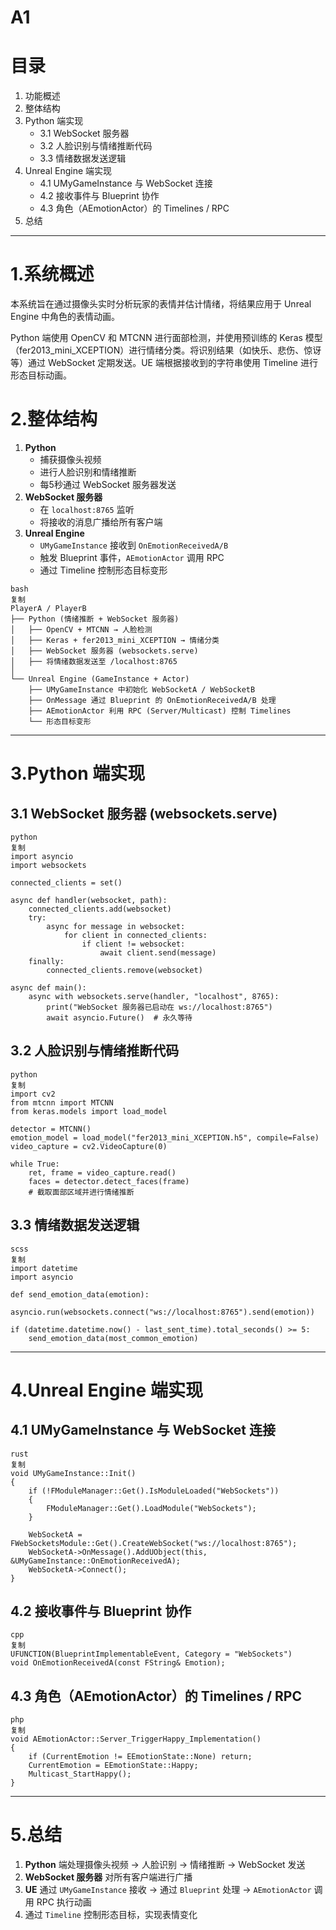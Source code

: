 # A1

# 目录

1. 功能概述
2. 整体结构
3. Python 端实现
    - 3.1 WebSocket 服务器
    - 3.2 人脸识别与情绪推断代码
    - 3.3 情绪数据发送逻辑
4. Unreal Engine 端实现
    - 4.1 UMyGameInstance 与 WebSocket 连接
    - 4.2 接收事件与 Blueprint 协作
    - 4.3 角色（AEmotionActor）的 Timelines / RPC
5. 总结

---

# 1.系统概述

本系统旨在通过摄像头实时分析玩家的表情并估计情绪，将结果应用于 Unreal Engine 中角色的表情动画。

Python 端使用 OpenCV 和 MTCNN 进行面部检测，并使用预训练的 Keras 模型（fer2013_mini_XCEPTION）进行情绪分类。将识别结果（如快乐、悲伤、惊讶等）通过 WebSocket 定期发送。UE 端根据接收到的字符串使用 Timeline 进行形态目标动画。

# 2.整体结构

1. **Python**
    - 捕获摄像头视频
    - 进行人脸识别和情绪推断
    - 每5秒通过 WebSocket 服务器发送
2. **WebSocket 服务器**
    - 在 `localhost:8765` 监听
    - 将接收的消息广播给所有客户端
3. **Unreal Engine**
    - `UMyGameInstance` 接收到 `OnEmotionReceivedA/B`
    - 触发 Blueprint 事件，`AEmotionActor` 调用 RPC
    - 通过 Timeline 控制形态目标变形

```
bash
复制
PlayerA / PlayerB
├── Python (情绪推断 + WebSocket 服务器)
│   ├── OpenCV + MTCNN → 人脸检测
│   ├── Keras + fer2013_mini_XCEPTION → 情绪分类
│   ├── WebSocket 服务器 (websockets.serve)
│   ├── 将情绪数据发送至 /localhost:8765
│
└── Unreal Engine (GameInstance + Actor)
    ├── UMyGameInstance 中初始化 WebSocketA / WebSocketB
    ├── OnMessage 通过 Blueprint 的 OnEmotionReceivedA/B 处理
    ├── AEmotionActor 利用 RPC (Server/Multicast) 控制 Timelines
    └── 形态目标变形

```

---

# 3.Python 端实现

## 3.1 WebSocket 服务器 (websockets.serve)

```
python
复制
import asyncio
import websockets

connected_clients = set()

async def handler(websocket, path):
    connected_clients.add(websocket)
    try:
        async for message in websocket:
            for client in connected_clients:
                if client != websocket:
                    await client.send(message)
    finally:
        connected_clients.remove(websocket)

async def main():
    async with websockets.serve(handler, "localhost", 8765):
        print("WebSocket 服务器已启动在 ws://localhost:8765")
        await asyncio.Future()  # 永久等待

```

## 3.2 人脸识别与情绪推断代码

```
python
复制
import cv2
from mtcnn import MTCNN
from keras.models import load_model

detector = MTCNN()
emotion_model = load_model("fer2013_mini_XCEPTION.h5", compile=False)
video_capture = cv2.VideoCapture(0)

while True:
    ret, frame = video_capture.read()
    faces = detector.detect_faces(frame)
    # 截取面部区域并进行情绪推断

```

## 3.3 情绪数据发送逻辑

```
scss
复制
import datetime
import asyncio

def send_emotion_data(emotion):
    asyncio.run(websockets.connect("ws://localhost:8765").send(emotion))

if (datetime.datetime.now() - last_sent_time).total_seconds() >= 5:
    send_emotion_data(most_common_emotion)

```

---

# 4.Unreal Engine 端实现

## 4.1 UMyGameInstance 与 WebSocket 连接

```
rust
复制
void UMyGameInstance::Init()
{
    if (!FModuleManager::Get().IsModuleLoaded("WebSockets"))
    {
        FModuleManager::Get().LoadModule("WebSockets");
    }

    WebSocketA = FWebSocketsModule::Get().CreateWebSocket("ws://localhost:8765");
    WebSocketA->OnMessage().AddUObject(this, &UMyGameInstance::OnEmotionReceivedA);
    WebSocketA->Connect();
}

```

## 4.2 接收事件与 Blueprint 协作

```
cpp
复制
UFUNCTION(BlueprintImplementableEvent, Category = "WebSockets")
void OnEmotionReceivedA(const FString& Emotion);

```

## 4.3 角色（AEmotionActor）的 Timelines / RPC

```
php
复制
void AEmotionActor::Server_TriggerHappy_Implementation()
{
    if (CurrentEmotion != EEmotionState::None) return;
    CurrentEmotion = EEmotionState::Happy;
    Multicast_StartHappy();
}

```

---

# 5.总结

1. **Python** 端处理摄像头视频 → 人脸识别 → 情绪推断 → WebSocket 发送
2. **WebSocket 服务器** 对所有客户端进行广播
3. **UE** 通过 `UMyGameInstance` 接收 → 通过 `Blueprint` 处理 → `AEmotionActor` 调用 RPC 执行动画
4. 通过 `Timeline` 控制形态目标，实现表情变化